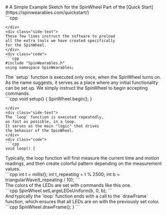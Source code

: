 <div class="flex-container"><div class="wide-text">
# A Simple Example Sketch for the SpinWheel
Part of the [Quick Start](https://spinwearables.com/quickstart/)
</div>
<div class="side-text">
</div>
<div class="code">
```cpp

```
</div>
<div class="side-text">
These few lines instruct the software to preload
all the extra tools we have created specifically
for the SpinWheel.
</div>
<div class="code">
```cpp
#include "SpinWearables.h"
using namespace SpinWearables;

```
</div>
<div class="side-text">
The `setup` function is executed only once,
when the SpinWheel turns on. As the name suggests,
it serves as a place where any initial functionality
can be set up. We simply instruct the SpinWheel
to begin accepting commands.
</div>
<div class="code">
```cpp
void setup() {
  SpinWheel.begin();
}

```
</div>
<div class="side-text">
The `loop` function is executed repeatedly,
as fast as possible, in a loop.
It serves as the main "logic" that drives
the behavior of the SpinWheel.
</div>
<div class="code">
```cpp
void loop() {
```
</div>
<div class="side-text">
Typically, the loop function will first
measure the current time and motion readings,
and then create colorful pattern depending on
the measurement values.
</div>
<div class="code">
```cpp
  int t = millis();
  int t_repeating = t % 2500;
  int b = triangularWave(t_repeating / 10);
```
</div>
<div class="side-text">
The colors of the LEDs are set with commands
like this one.
</div>
<div class="code">
```cpp
  SpinWheel.setLargeLEDsUniform(b, 0, b);
```
</div>
<div class="side-text">
And typically the `loop` function ends with
a call to the `drawFrame` function, which
ensures that all LEDs are on with the previously
set color.
</div>
<div class="code">
```cpp
  SpinWheel.drawFrame();
}
```
</div>
</div>